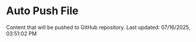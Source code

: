 # Auto Push File

Content that will be pushed to GitHub repository.
Last updated: 07/16/2025, 03:51:02 PM